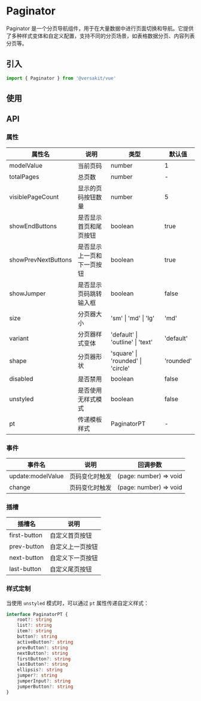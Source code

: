 # Paginator

Paginator 是一个分页导航组件，用于在大量数据中进行页面切换和导航。它提供了多种样式变体和自定义配置，支持不同的分页场景，如表格数据分页、内容列表分页等。

<Link link="https://versakit.github.io/Versakit-Vue/storybook/?path=/story/%E7%BB%84%E4%BB%B6-paginator-%E5%88%86%E9%A1%B5%E5%99%A8--basic"/>

## 引入

```typescript
import { Paginator } from '@versakit/vue'
```

## 使用

<demo vue="./example/index.vue" />

## API

### 属性

| 属性名              | 说明                       | 类型                              | 默认值    |
| ------------------- | -------------------------- | --------------------------------- | --------- |
| modelValue          | 当前页码                   | number                            | 1         |
| totalPages          | 总页数                     | number                            | -         |
| visiblePageCount    | 显示的页码按钮数量         | number                            | 5         |
| showEndButtons      | 是否显示首页和尾页按钮     | boolean                           | true      |
| showPrevNextButtons | 是否显示上一页和下一页按钮 | boolean                           | true      |
| showJumper          | 是否显示页码跳转输入框     | boolean                           | false     |
| size                | 分页器大小                 | 'sm' \| 'md' \| 'lg'              | 'md'      |
| variant             | 分页器样式变体             | 'default' \| 'outline' \| 'text'  | 'default' |
| shape               | 分页器形状                 | 'square' \| 'rounded' \| 'circle' | 'rounded' |
| disabled            | 是否禁用                   | boolean                           | false     |
| unstyled            | 是否使用无样式模式         | boolean                           | false     |
| pt                  | 传递模板样式               | PaginatorPT                       | -         |

### 事件

| 事件名            | 说明           | 回调参数               |
| ----------------- | -------------- | ---------------------- |
| update:modelValue | 页码变化时触发 | (page: number) => void |
| change            | 页码变化时触发 | (page: number) => void |

### 插槽

| 插槽名       | 说明             |
| ------------ | ---------------- |
| first-button | 自定义首页按钮   |
| prev-button  | 自定义上一页按钮 |
| next-button  | 自定义下一页按钮 |
| last-button  | 自定义尾页按钮   |

### 样式定制

当使用 `unstyled` 模式时，可以通过 `pt` 属性传递自定义样式：

```typescript
interface PaginatorPT {
	root?: string
	list?: string
	item?: string
	button?: string
	activeButton?: string
	prevButton?: string
	nextButton?: string
	firstButton?: string
	lastButton?: string
	ellipsis?: string
	jumper?: string
	jumperInput?: string
	jumperButton?: string
}
```
